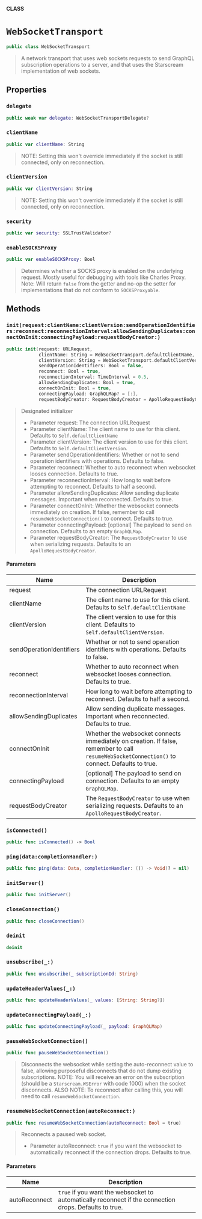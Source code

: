**CLASS**

# `WebSocketTransport`

```swift
public class WebSocketTransport
```

> A network transport that uses web sockets requests to send GraphQL subscription operations to a server, and that uses the Starscream implementation of web sockets.

## Properties
### `delegate`

```swift
public weak var delegate: WebSocketTransportDelegate?
```

### `clientName`

```swift
public var clientName: String
```

> NOTE: Setting this won't override immediately if the socket is still connected, only on reconnection.

### `clientVersion`

```swift
public var clientVersion: String
```

> NOTE: Setting this won't override immediately if the socket is still connected, only on reconnection.

### `security`

```swift
public var security: SSLTrustValidator?
```

### `enableSOCKSProxy`

```swift
public var enableSOCKSProxy: Bool
```

> Determines whether a SOCKS proxy is enabled on the underlying request.
> Mostly useful for debugging with tools like Charles Proxy.
> Note: Will return `false` from the getter and no-op the setter for implementations that do not conform to `SOCKSProxyable`.

## Methods
### `init(request:clientName:clientVersion:sendOperationIdentifiers:reconnect:reconnectionInterval:allowSendingDuplicates:connectOnInit:connectingPayload:requestBodyCreator:)`

```swift
public init(request: URLRequest,
            clientName: String = WebSocketTransport.defaultClientName,
            clientVersion: String = WebSocketTransport.defaultClientVersion,
            sendOperationIdentifiers: Bool = false,
            reconnect: Bool = true,
            reconnectionInterval: TimeInterval = 0.5,
            allowSendingDuplicates: Bool = true,
            connectOnInit: Bool = true,
            connectingPayload: GraphQLMap? = [:],
            requestBodyCreator: RequestBodyCreator = ApolloRequestBodyCreator())
```

> Designated initializer
>
> - Parameter request: The connection URLRequest
> - Parameter clientName: The client name to use for this client. Defaults to `Self.defaultClientName`
> - Parameter clientVersion: The client version to use for this client. Defaults to `Self.defaultClientVersion`.
> - Parameter sendOperationIdentifiers: Whether or not to send operation identifiers with operations. Defaults to false.
> - Parameter reconnect: Whether to auto reconnect when websocket looses connection. Defaults to true.
> - Parameter reconnectionInterval: How long to wait before attempting to reconnect. Defaults to half a second.
> - Parameter allowSendingDuplicates: Allow sending duplicate messages. Important when reconnected. Defaults to true.
> - Parameter connectOnInit: Whether the websocket connects immediately on creation. If false, remember to call `resumeWebSocketConnection()` to connect. Defaults to true.
> - Parameter connectingPayload: [optional] The payload to send on connection. Defaults to an empty `GraphQLMap`.
> - Parameter requestBodyCreator: The `RequestBodyCreator` to use when serializing requests. Defaults to an `ApolloRequestBodyCreator`.

#### Parameters

| Name | Description |
| ---- | ----------- |
| request | The connection URLRequest |
| clientName | The client name to use for this client. Defaults to `Self.defaultClientName` |
| clientVersion | The client version to use for this client. Defaults to `Self.defaultClientVersion`. |
| sendOperationIdentifiers | Whether or not to send operation identifiers with operations. Defaults to false. |
| reconnect | Whether to auto reconnect when websocket looses connection. Defaults to true. |
| reconnectionInterval | How long to wait before attempting to reconnect. Defaults to half a second. |
| allowSendingDuplicates | Allow sending duplicate messages. Important when reconnected. Defaults to true. |
| connectOnInit | Whether the websocket connects immediately on creation. If false, remember to call `resumeWebSocketConnection()` to connect. Defaults to true. |
| connectingPayload | [optional] The payload to send on connection. Defaults to an empty `GraphQLMap`. |
| requestBodyCreator | The `RequestBodyCreator` to use when serializing requests. Defaults to an `ApolloRequestBodyCreator`. |

### `isConnected()`

```swift
public func isConnected() -> Bool
```

### `ping(data:completionHandler:)`

```swift
public func ping(data: Data, completionHandler: (() -> Void)? = nil)
```

### `initServer()`

```swift
public func initServer()
```

### `closeConnection()`

```swift
public func closeConnection()
```

### `deinit`

```swift
deinit
```

### `unsubscribe(_:)`

```swift
public func unsubscribe(_ subscriptionId: String)
```

### `updateHeaderValues(_:)`

```swift
public func updateHeaderValues(_ values: [String: String?])
```

### `updateConnectingPayload(_:)`

```swift
public func updateConnectingPayload(_ payload: GraphQLMap)
```

### `pauseWebSocketConnection()`

```swift
public func pauseWebSocketConnection()
```

> Disconnects the websocket while setting the auto-reconnect value to false,
> allowing purposeful disconnects that do not dump existing subscriptions.
> NOTE: You will receive an error on the subscription (should be a `Starscream.WSError` with code 1000) when the socket disconnects.
> ALSO NOTE: To reconnect after calling this, you will need to call `resumeWebSocketConnection`.

### `resumeWebSocketConnection(autoReconnect:)`

```swift
public func resumeWebSocketConnection(autoReconnect: Bool = true)
```

> Reconnects a paused web socket.
>
> - Parameter autoReconnect: `true` if you want the websocket to automatically reconnect if the connection drops. Defaults to true.

#### Parameters

| Name | Description |
| ---- | ----------- |
| autoReconnect | `true` if you want the websocket to automatically reconnect if the connection drops. Defaults to true. |